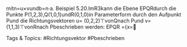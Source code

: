 mitn=u×vundb=n·a.
Beispiel 5.20.ImR3kann die Ebene EPQRdurch die Punkte P(1,2,3),Q(1,0,1)undR(0,1,0)in
Parameterform durch den Aufpunkt Pund die Richtungsvektoren u= (0,2,2)⊤vonQnach Pund
v= (1,1,3)⊤vonRnach Pbeschrieben werden:
EPQR ={x=

   Tags & Topics:
   #Richtungsvektor
   #Pbeschrieben